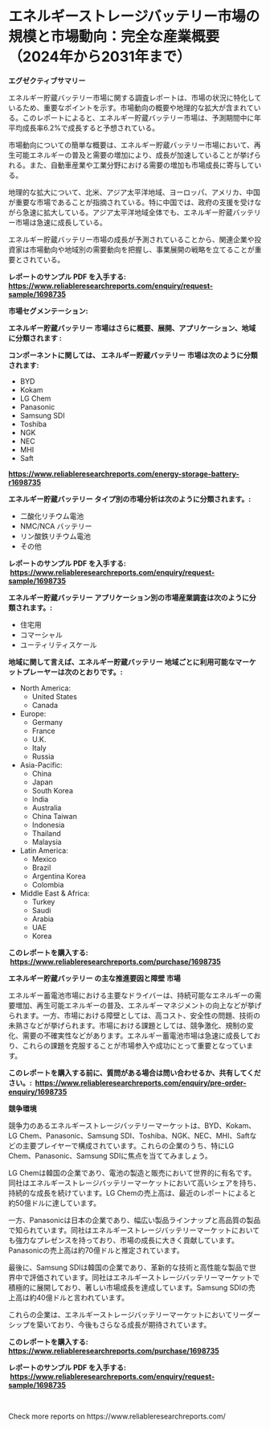 <p><h1>エネルギーストレージバッテリー市場の規模と市場動向：完全な産業概要（2024年から2031年まで）</h1></p><p><strong>エグゼクティブサマリー</strong></p>
<p><p>エネルギー貯蔵バッテリー市場に関する調査レポートは、市場の状況に特化しているため、重要なポイントを示す。市場動向の概要や地理的な拡大が含まれている。このレポートによると、エネルギー貯蔵バッテリー市場は、予測期間中に年平均成長率6.2%で成長すると予想されている。</p><p>市場動向についての簡単な概要は、エネルギー貯蔵バッテリー市場において、再生可能エネルギーの普及と需要の増加により、成長が加速していることが挙げられる。また、自動車産業や工業分野における需要の増加も市場成長に寄与している。</p><p>地理的な拡大について、北米、アジア太平洋地域、ヨーロッパ、アメリカ、中国が重要な市場であることが指摘されている。特に中国では、政府の支援を受けながら急速に拡大している。アジア太平洋地域全体でも、エネルギー貯蔵バッテリー市場は急速に成長している。</p><p>エネルギー貯蔵バッテリー市場の成長が予測されていることから、関連企業や投資家は市場動向や地域別の需要動向を把握し、事業展開の戦略を立てることが重要とされている。</p></p>
<p><strong>レポートのサンプル PDF を入手する: <a href="https://www.reliableresearchreports.com/enquiry/request-sample/1698735">https://www.reliableresearchreports.com/enquiry/request-sample/1698735</a></strong></p>
<p><strong>市場セグメンテーション:</strong></p>
<p><strong> エネルギー貯蔵バッテリー 市場はさらに概要、展開、アプリケーション、地域に分類されます :</strong></p>
<p><strong>コンポーネントに関しては、 エネルギー貯蔵バッテリー 市場は次のように分類されます: &nbsp;</strong></p>
<p><ul><li>BYD</li><li>Kokam</li><li>LG Chem</li><li>Panasonic</li><li>Samsung SDI</li><li>Toshiba</li><li>NGK</li><li>NEC</li><li>MHI</li><li>Saft</li></ul></p>
<p><strong><a href="https://www.reliableresearchreports.com/energy-storage-battery-r1698735">https://www.reliableresearchreports.com/energy-storage-battery-r1698735</a></strong></p>
<p><strong> エネルギー貯蔵バッテリー タイプ別の市場分析は次のように分類されます。:</strong></p>
<p><ul><li>二酸化リチウム電池</li><li>NMC/NCA バッテリー</li><li>リン酸鉄リチウム電池</li><li>その他</li></ul></p>
<p><strong>レポートのサンプル PDF を入手する: &nbsp;<a href="https://www.reliableresearchreports.com/enquiry/request-sample/1698735">https://www.reliableresearchreports.com/enquiry/request-sample/1698735</a></strong></p>
<p><strong> エネルギー貯蔵バッテリー アプリケーション別の市場産業調査は次のように分類されます。:</strong></p>
<p><ul><li>住宅用</li><li>コマーシャル</li><li>ユーティリティスケール</li></ul></p>
<p><strong>地域に関して言えば、エネルギー貯蔵バッテリー 地域ごとに利用可能なマーケットプレーヤーは次のとおりです。:</strong></p>
<p><ul>
    <li>
        North America:
        <ul>
            <li>United States</li>
            <li>Canada</li>
        </ul>
    </li>
    <li>
        Europe:
        <ul>
            <li>Germany</li>
            <li>France</li>
            <li>U.K.</li>
            <li>Italy</li>
            <li>Russia</li>
        </ul>
    </li>
    <li>
        Asia-Pacific:
        <ul>
            <li>China</li>
            <li>Japan</li>
            <li>South Korea</li>
            <li>India</li>
            <li>Australia</li>
            <li>China Taiwan</li>
            <li>Indonesia</li>
            <li>Thailand</li>
            <li>Malaysia</li>
        </ul>
    </li>
    <li>
        Latin America:
        <ul>
            <li>Mexico</li>
            <li>Brazil</li>
            <li>Argentina Korea</li>
            <li>Colombia</li>
        </ul>
    </li>
    <li>
        Middle East & Africa:
        <ul>
            <li>Turkey</li>
            <li>Saudi</li>
            <li>Arabia</li>
            <li>UAE</li>
            <li>Korea</li>
        </ul>
    </li>
    </ul></p>
<p><strong>このレポートを購入する: &nbsp;<a href="https://www.reliableresearchreports.com/purchase/1698735">https://www.reliableresearchreports.com/purchase/1698735</a></strong></p>
<p><strong>エネルギー貯蔵バッテリー の主な推進要因と障壁 市場</strong></p>
<p><p>エネルギー蓄電池市場における主要なドライバーは、持続可能なエネルギーの需要増加、再生可能エネルギーの普及、エネルギーマネジメントの向上などが挙げられます。一方、市場における障壁としては、高コスト、安全性の問題、技術の未熟さなどが挙げられます。市場における課題としては、競争激化、規制の変化、需要の不確実性などがあります。エネルギー蓄電池市場は急速に成長しており、これらの課題を克服することが市場参入や成功にとって重要となっています。</p></p>
<p><strong>このレポートを購入する前に、質問がある場合は問い合わせるか、共有してください。:&nbsp; <a href="https://www.reliableresearchreports.com/enquiry/pre-order-enquiry/1698735">https://www.reliableresearchreports.com/enquiry/pre-order-enquiry/1698735</a></strong></p>
<p><strong>競争環境</strong></p>
<p><p>競争力のあるエネルギーストレージバッテリーマーケットは、BYD、Kokam、LG Chem、Panasonic、Samsung SDI、Toshiba、NGK、NEC、MHI、Saftなどの主要プレイヤーで構成されています。これらの企業のうち、特にLG Chem、Panasonic、Samsung SDIに焦点を当ててみましょう。</p><p>LG Chemは韓国の企業であり、電池の製造と販売において世界的に有名です。同社はエネルギーストレージバッテリーマーケットにおいて高いシェアを持ち、持続的な成長を続けています。LG Chemの売上高は、最近のレポートによると約50億ドルに達しています。</p><p>一方、Panasonicは日本の企業であり、幅広い製品ラインナップと高品質の製品で知られています。同社はエネルギーストレージバッテリーマーケットにおいても強力なプレゼンスを持っており、市場の成長に大きく貢献しています。Panasonicの売上高は約70億ドルと推定されています。</p><p>最後に、Samsung SDIは韓国の企業であり、革新的な技術と高性能な製品で世界中で評価されています。同社はエネルギーストレージバッテリーマーケットで積極的に展開しており、著しい市場成長を達成しています。Samsung SDIの売上高は約40億ドルと言われています。</p><p>これらの企業は、エネルギーストレージバッテリーマーケットにおいてリーダーシップを築いており、今後もさらなる成長が期待されています。</p></p>
<p><strong>このレポートを購入する: &nbsp; <a href="https://www.reliableresearchreports.com/purchase/1698735">https://www.reliableresearchreports.com/purchase/1698735</a></strong></p>
<p><strong>レポートのサンプル PDF を入手する: &nbsp;<a href="https://www.reliableresearchreports.com/enquiry/request-sample/1698735">https://www.reliableresearchreports.com/enquiry/request-sample/1698735</a></strong><strong></strong></p>
<p>&nbsp;</p>
<p>Check more reports on https://www.reliableresearchreports.com/</p>